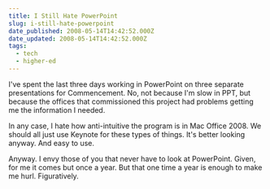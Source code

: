 ```yaml
---
title: I Still Hate PowerPoint
slug: i-still-hate-powerpoint
date_published: 2008-05-14T14:42:52.000Z
date_updated: 2008-05-14T14:42:52.000Z
tags:
  - tech
  - higher-ed
---
```


I've spent the last three days working in PowerPoint on three separate presentations for Commencement. No, not because I'm slow in PPT, but because the offices that commissioned this project had problems getting me the information I needed.

In any case, I hate how anti-intuitive the program is in Mac Office 2008. We should all just use Keynote for these types of things. It's better looking anyway. And easy to use.

Anyway. I envy those of you that never have to look at PowerPoint. Given, for me it comes but once a year. But that one time a year is enough to make me hurl. Figuratively.
